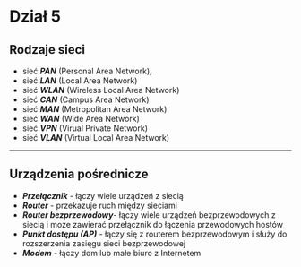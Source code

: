 # Dział 5

## Rodzaje sieci

- sieć ***PAN*** (Personal Area Network),
- sieć ***LAN*** (Local Area Network)
- sieć ***WLAN*** (Wireless Local Area Network)
- sieć ***CAN*** (Campus Area Network)
- sieć ***MAN*** (Metropolitan Area Network)
- sieć ***WAN*** (Wide Area Network)
- sieć ***VPN*** (Virual Private Network)
- sieć ***VLAN*** (Virtual Local Area Network)
___
## Urządzenia pośrednicze

- ***Przełącznik*** - łączy wiele urządzeń z siecią
- ***Router*** - przekazuje ruch między sieciami
- ***Router bezprzewodowy***- łączy wiele urządzeń bezprzewodowych z siecią i może zawierać przełącznik do łączenia przewodowych hostów
- ***Punkt dostępu (AP)*** - łączy się z routerem bezprzewodowym i służy do rozszerzenia zasięgu sieci bezprzewodowej
- ***Modem*** - łączy dom lub małe biuro z Internetem
